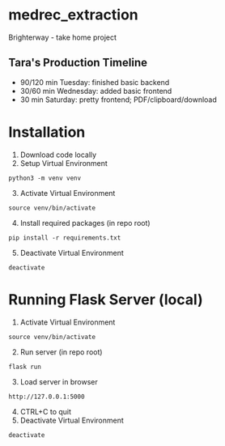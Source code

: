 # medrec_extraction
Brighterway - take home project

## Tara's Production Timeline
- 90/120 min Tuesday: finished basic backend
- 30/60 min Wednesday: added basic frontend
- 30 min Saturday: pretty frontend; PDF/clipboard/download

# Installation
1) Download code locally
2) Setup Virtual Environment
```
python3 -m venv venv
```
3) Activate Virtual Environment
```
source venv/bin/activate
```
4) Install required packages (in repo root)
```
pip install -r requirements.txt
```
5) Deactivate Virtual Environment
```
deactivate
```


# Running Flask Server (local)

1) Activate Virtual Environment
```
source venv/bin/activate
```
2) Run server (in repo root)
```
flask run
```
3) Load server in browser
```
http://127.0.0.1:5000
```
4) CTRL+C to quit
5) Deactivate Virtual Environment
```
deactivate
```

